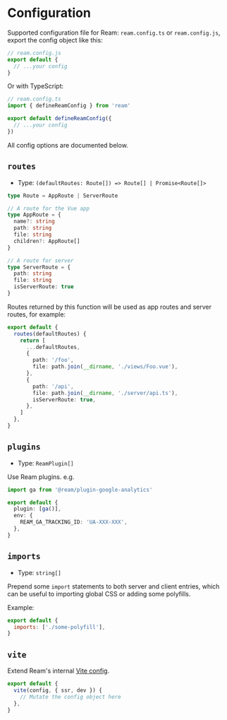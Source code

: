 # Configuration

Supported configuration file for Ream: `ream.config.ts` or `ream.config.js`, export the config object like this:

```ts
// ream.config.js
export default {
  // ...your config
}
```

Or with TypeScript:

```ts
// ream.config.ts
import { defineReamConfig } from 'ream'

export default defineReamConfig({
  // ...your config
})
```

All config options are documented below.

## `routes`

- Type: `(defaultRoutes: Route[]) => Route[] | Promise<Route[]>`

```ts
type Route = AppRoute | ServerRoute

// A route for the Vue app
type AppRoute = {
  name?: string
  path: string
  file: string
  children?: AppRoute[]
}

// A route for server
type ServerRoute = {
  path: string
  file: string
  isServerRoute: true
}
```

Routes returned by this function will be used as app routes and server routes, for example:

```ts
export default {
  routes(defaultRoutes) {
    return [
      ...defaultRoutes,
      {
        path: '/foo',
        file: path.join(__dirname, './views/Foo.vue'),
      },
      {
        path: '/api',
        file: path.join(__dirname, './server/api.ts'),
        isServerRoute: true,
      },
    ]
  },
}
```

## `plugins`

- Type: `ReamPlugin[]`

Use Ream plugins. e.g.

```ts
import ga from '@ream/plugin-google-analytics'

export default {
  plugin: [ga()],
  env: {
    REAM_GA_TRACKING_ID: 'UA-XXX-XXX',
  },
}
```

## `imports`

- Type: `string[]`

Prepend some `import` statements to both server and client entries, which can be useful to importing global CSS or adding some polyfills.

Example:

```js
export default {
  imports: ['./some-polyfill'],
}
```

## `vite`

Extend Ream's internal [Vite config](https://vitejs.dev/config/).

```js
export default {
  vite(config, { ssr, dev }) {
    // Mutate the config object here
  },
}
```
